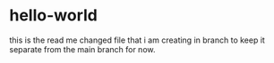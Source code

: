 # hello-world
this is the read me changed file that i am creating in branch to keep it separate from the main branch for now.

